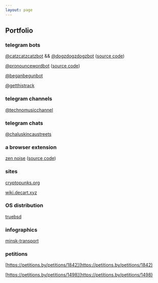 ```yaml
---
layout: page
---
```


## Portfolio 

### telegram bots 

[@catzcatzcatzbot](https://t.me/catzcatzcatzbot) && [@dogzdogzdogzbot](https://t.me/dogzdogzdogzbot) ([source code](https://github.com/soko1/catzcatzcatzbot))

[@pronouncewordbot](https://t.me/pronouncewordbot) ([source code](https://github.com/soko1/pronouncewordbot))

[@beganbegunbot](https://t.me/beganbegunbot)

[@getthistrack](https://t.me/getthistrack)

### telegram channels

[@technomusicchannel](https://t.me/technomusicchannel) 

### telegram chats

[@chaluskincaustreets](https://t.me/chaluskincaustreets)


### a browser extension

[zen noise](https://chrome.google.com/webstore/detail/zen-noise/gglenjeeebfkpaocofnmbpcaafihhgpo) ([source code](https://github.com/zennoise/zennoise-chromium))

### sites

[cryptopunks.org](https://cryptopunks.org)

[wiki.decart.xyz](https://wiki.decart.xyz)


###  OS distribution

[truebsd](https://truebsd.pw)


### infographics

[minsk-transport](https://ideaby.org/minsk-transport/)


### petitions

[https://petitions.by/petitions/1842](https://petitions.by/petitions/1842)

[https://petitions.by/petitions/1498](https://petitions.by/petitions/1498)

